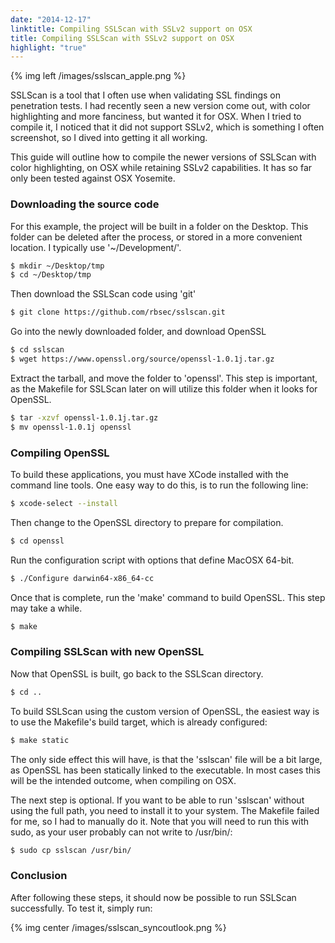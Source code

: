 ```yaml
---
date: "2014-12-17"
linktitle: Compiling SSLScan with SSLv2 support on OSX
title: Compiling SSLScan with SSLv2 support on OSX
highlight: "true"
---
```


{% img left /images/sslscan_apple.png %}

SSLScan is a tool that I often use when validating SSL findings on
penetration tests. I had recently seen a new version come out, with
color highlighting and more fanciness, but wanted it for OSX. When I
tried to compile it, I noticed that it did not support SSLv2, which is
something I often screenshot, so I dived into getting it all working.

<!-- more -->

This guide will outline how to compile the newer versions of SSLScan
with color highlighting, on OSX while retaining SSLv2 capabilities.
It has so far only been tested against OSX Yosemite.

### Downloading the source code

For this example, the project will be built in a folder on the Desktop.
This folder can be deleted after the process, or stored in a more
convenient location. I typically use '~/Development/'.

```sh
$ mkdir ~/Desktop/tmp
$ cd ~/Desktop/tmp
```

Then download the SSLScan code using 'git'

```sh
$ git clone https://github.com/rbsec/sslscan.git
```

Go into the newly downloaded folder, and download OpenSSL 

```sh
$ cd sslscan
$ wget https://www.openssl.org/source/openssl-1.0.1j.tar.gz
```

Extract the tarball, and move the folder to 'openssl'. This step is
important, as the Makefile for SSLScan later on will utilize this folder
when it looks for OpenSSL.

```sh
$ tar -xzvf openssl-1.0.1j.tar.gz
$ mv openssl-1.0.1j openssl
```

### Compiling OpenSSL

To build these applications, you must have XCode installed with the
command line tools. One easy way to do this, is to run the following
line:

```sh
$ xcode-select --install
```

Then change to the OpenSSL directory to prepare for compilation.

```sh
$ cd openssl
```

Run the configuration script with options that define MacOSX 64-bit.

```sh
$ ./Configure darwin64-x86_64-cc
```

Once that is complete, run the 'make' command to build OpenSSL.  This
step may take a while.

```sh
$ make
```

### Compiling SSLScan with new OpenSSL

Now that OpenSSL is built, go back to the SSLScan directory.

```sh
$ cd ..
```

To build SSLScan using the custom version of OpenSSL, the easiest way is
to use the Makefile's build target, which is already configured:
```sh
$ make static
```

The only side effect this will have, is that the 'sslscan' file will be
a bit large, as OpenSSL has been statically linked to the executable. In
most cases this will be the intended outcome, when compiling on OSX.

The next step is optional. If you want to be able to run 'sslscan'
without using the full path, you need to install it to your system. The
Makefile failed for me, so I had to manually do it. Note that you will
need to run this with sudo, as your user probably can not write to
/usr/bin/:

```sh
$ sudo cp sslscan /usr/bin/
```

### Conclusion

After following these steps, it should now be possible to run SSLScan
successfully. To test it, simply run:

{% img center /images/sslscan_syncoutlook.png %}
